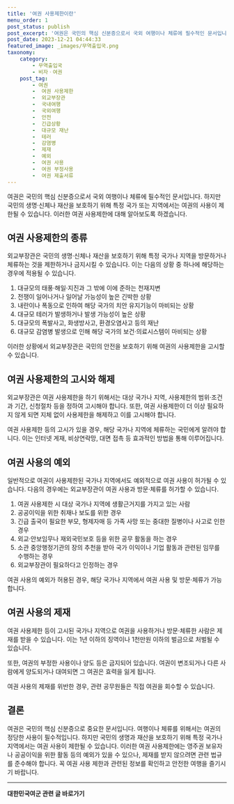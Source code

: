 ```yaml
---
title: '여권 사용제한이란'
menu_order: 1
post_status: publish
post_excerpt: '여권은 국민의 핵심 신분증으로서 국외 여행이나 체류에 필수적인 문서입니다. 하지만 국민의 생명 신체나 재산을 보호하기 위해 특정 국가 또는 지역에서는 여권의 사용이 제한될 수 있습니다. 이러한 여권 사용제한에 대해 알아보도록 하겠습니다.'
post_date: 2023-12-21 04:44:33
featured_image: _images/무역출입국.png
taxonomy:
    category:
        - 무역출입국
        - 비자ㆍ여권
    post_tag:
        - 여권
        -  여권 사용제한
        -  외교부장관
        -  국내여행
        -  국외여행
        -  안전
        -  긴급상황
        -  대규모 재난
        -  테러
        -  감염병
        -  제재
        -  예외
        -  여권 사용
        -  여권 부정사용
        -  여권 제출서류
---
```



여권은 국민의 핵심 신분증으로서 국외 여행이나 체류에 필수적인 문서입니다. 하지만 국민의 생명·신체나 재산을 보호하기 위해 특정 국가 또는 지역에서는 여권의 사용이 제한될 수 있습니다. 이러한 여권 사용제한에 대해 알아보도록 하겠습니다.

## 여권 사용제한의 종류

외교부장관은 국민의 생명·신체나 재산을 보호하기 위해 특정 국가나 지역을 방문하거나 체류하는 것을 제한하거나 금지시킬 수 있습니다. 이는 다음의 상황 중 하나에 해당하는 경우에 적용될 수 있습니다.

1. 대규모의 태풍·해일·지진과 그 밖에 이에 준하는 천재지변
2. 전쟁이 일어나거나 일어날 가능성이 높은 긴박한 상황
3. 내란이나 폭동으로 인하여 해당 국가의 치안 유지기능이 마비되는 상황
4. 대규모 테러가 발생하거나 발생 가능성이 높은 상황
5. 대규모의 폭발사고, 화생방사고, 환경오염사고 등의 재난
6. 대규모 감염병 발생으로 인해 해당 국가의 보건·의료시스템이 마비되는 상황

이러한 상황에서 외교부장관은 국민의 안전을 보호하기 위해 여권의 사용제한을 고시할 수 있습니다.

## 여권 사용제한의 고시와 해제

외교부장관은 여권 사용제한을 하기 위해서는 대상 국가나 지역, 사용제한의 범위·조건과 기간, 신청절차 등을 정하여 고시해야 합니다. 또한, 여권 사용제한이 더 이상 필요하지 않게 되면 지체 없이 사용제한을 해제하고 이를 고시해야 합니다.

여권 사용제한 등의 고시가 있을 경우, 해당 국가나 지역에 체류하는 국민에게 알려야 합니다. 이는 인터넷 게재, 비상연락망, 대면 접촉 등 효과적인 방법을 통해 이루어집니다.

## 여권 사용의 예외

일반적으로 여권이 사용제한된 국가나 지역에서도 예외적으로 여권 사용이 허가될 수 있습니다. 다음의 경우에는 외교부장관이 여권 사용과 방문·체류를 허가할 수 있습니다.

1. 여권 사용제한 시 대상 국가나 지역에 생활근거지를 가지고 있는 사람
2. 공공이익을 위한 취재나 보도를 위한 경우
3. 긴급 출국이 필요한 부모, 형제자매 등 가족 사망 또는 중대한 질병이나 사고로 인한 경우
4. 외교·안보임무나 재외국민보호 등을 위한 공무 활동을 하는 경우
5. 소관 중앙행정기관의 장의 추천을 받아 국가 이익이나 기업 활동과 관련된 임무를 수행하는 경우
6. 외교부장관이 필요하다고 인정하는 경우

여권 사용의 예외가 허용된 경우, 해당 국가나 지역에서 여권 사용 및 방문·체류가 가능합니다.

## 여권 사용의 제재

여권 사용제한 등이 고시된 국가나 지역으로 여권을 사용하거나 방문·체류한 사람은 제재를 받을 수 있습니다. 이는 1년 이하의 징역이나 1천만원 이하의 벌금으로 처벌될 수 있습니다.

또한, 여권의 부정한 사용이나 양도 등은 금지되어 있습니다. 여권이 변조되거나 다른 사람에게 양도되거나 대여되면 그 여권은 효력을 잃게 됩니다.

여권 사용의 제재를 위반한 경우, 관련 공무원들은 직접 여권을 회수할 수 있습니다.

## 결론

여권은 국민의 핵심 신분증으로 중요한 문서입니다. 여행이나 체류를 위해서는 여권의 정당한 사용이 필수적입니다. 하지만 국민의 생명과 재산을 보호하기 위해 특정 국가나 지역에서는 여권 사용이 제한될 수 있습니다. 이러한 여권 사용제한에는 영주권 보유자나 공공이익을 위한 활동 등의 예외가 있을 수 있으나, 제재를 받지 않으려면 관련 법규를 준수해야 합니다. 꼭 여권 사용 제한과 관련된 정보를 확인하고 안전한 여행을 즐기시기 바랍니다.


<!-- wp:separator -->
<hr class="wp-block-separator has-alpha-channel-opacity"/>
<!-- /wp:separator -->

<!-- wp:group {"backgroundColor":"base","layout":{"type":"constrained"}} -->
<div class="wp-block-group has-base-background-color has-background"><!-- wp:paragraph {"align":"center","fontSize":"medium"} -->
<p class="has-text-align-center has-large-font-size"><strong>대한민국여군 관련 글 바로가기</strong></p>
<!-- /wp:paragraph -->


<!-- wp:latest-posts
{"categories":[{"id":7224,"count":19,"description":"","link":"https://uknowlaw.com/category/%eb%8c%80%ed%95%9c%eb%af%bc%ea%b5%ad%ec%97%ac%ea%b5%b0/","name":"대한민국여군","slug":"대한민국여군","taxonomy":"category","parent":0,"meta":[],"_links":{"self":[{"href":"https://uknowlaw.com/wp-json/wp/v2/categories/7224"}],"collection":[{"href":"https://uknowlaw.com/wp-json/wp/v2/categories"}],"about":[{"href":"https://uknowlaw.com/wp-json/wp/v2/taxonomies/category"}],"wp:post_type":[{"href":"https://uknowlaw.com/wp-json/wp/v2/posts?categories=7224"}],"curies":[{"name":"wp","href":"https://api.w.org/{rel}","templated":true}]}}],"postsToShow":100,"excerptLength":28,"postLayout":"grid","columns":2,"featuredImageAlign":"left","featuredImageSizeSlug":"large","fontSize":"small"} /--></div>
<!-- /wp:group -->